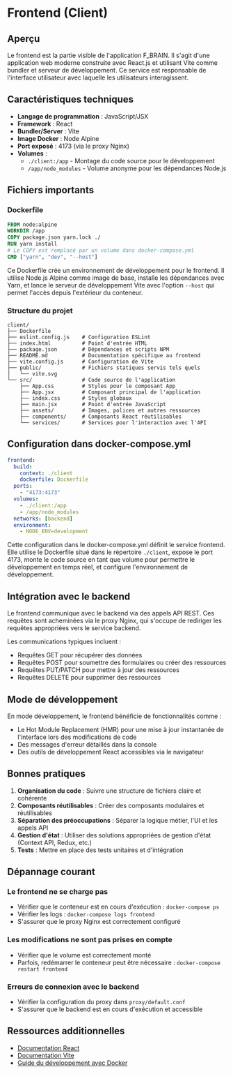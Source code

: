 # Frontend (Client)

## Aperçu

Le frontend est la partie visible de l'application F_BRAIN. Il s'agit d'une application web moderne construite avec React.js et utilisant Vite comme bundler et serveur de développement. Ce service est responsable de l'interface utilisateur avec laquelle les utilisateurs interagissent.

## Caractéristiques techniques

- **Langage de programmation** : JavaScript/JSX
- **Framework** : React
- **Bundler/Server** : Vite
- **Image Docker** : Node Alpine
- **Port exposé** : 4173 (via le proxy Nginx)
- **Volumes** : 
  - `./client:/app` - Montage du code source pour le développement
  - `/app/node_modules` - Volume anonyme pour les dépendances Node.js

## Fichiers importants

### Dockerfile

```dockerfile
FROM node:alpine
WORKDIR /app
COPY package.json yarn.lock ./
RUN yarn install
# Le COPY est remplacé par un volume dans docker-compose.yml
CMD ["yarn", "dev", "--host"]
```

Ce Dockerfile crée un environnement de développement pour le frontend. Il utilise Node.js Alpine comme image de base, installe les dépendances avec Yarn, et lance le serveur de développement Vite avec l'option `--host` qui permet l'accès depuis l'extérieur du conteneur.

### Structure du projet

```
client/
├── Dockerfile
├── eslint.config.js    # Configuration ESLint
├── index.html          # Point d'entrée HTML
├── package.json        # Dépendances et scripts NPM
├── README.md           # Documentation spécifique au frontend
├── vite.config.js      # Configuration de Vite
├── public/             # Fichiers statiques servis tels quels
│   └── vite.svg
└── src/                # Code source de l'application
    ├── App.css         # Styles pour le composant App
    ├── App.jsx         # Composant principal de l'application
    ├── index.css       # Styles globaux
    ├── main.jsx        # Point d'entrée JavaScript
    ├── assets/         # Images, polices et autres ressources
    ├── components/     # Composants React réutilisables
    └── services/       # Services pour l'interaction avec l'API
```

## Configuration dans docker-compose.yml

```yaml
frontend:
  build:
    context: ./client
    dockerfile: Dockerfile
  ports:
    - "4173:4173"
  volumes:
    - ./client:/app
    - /app/node_modules
  networks: [backend]
  environment:
    - NODE_ENV=development
```

Cette configuration dans le docker-compose.yml définit le service frontend. Elle utilise le Dockerfile situé dans le répertoire `./client`, expose le port 4173, monte le code source en tant que volume pour permettre le développement en temps réel, et configure l'environnement de développement.

## Intégration avec le backend

Le frontend communique avec le backend via des appels API REST. Ces requêtes sont acheminées via le proxy Nginx, qui s'occupe de rediriger les requêtes appropriées vers le service backend.

Les communications typiques incluent :
- Requêtes GET pour récupérer des données
- Requêtes POST pour soumettre des formulaires ou créer des ressources
- Requêtes PUT/PATCH pour mettre à jour des ressources
- Requêtes DELETE pour supprimer des ressources

## Mode de développement

En mode développement, le frontend bénéficie de fonctionnalités comme :
- Le Hot Module Replacement (HMR) pour une mise à jour instantanée de l'interface lors des modifications de code
- Des messages d'erreur détaillés dans la console
- Des outils de développement React accessibles via le navigateur

## Bonnes pratiques

1. **Organisation du code** : Suivre une structure de fichiers claire et cohérente
2. **Composants réutilisables** : Créer des composants modulaires et réutilisables
3. **Séparation des préoccupations** : Séparer la logique métier, l'UI et les appels API
4. **Gestion d'état** : Utiliser des solutions appropriées de gestion d'état (Context API, Redux, etc.)
5. **Tests** : Mettre en place des tests unitaires et d'intégration

## Dépannage courant

### Le frontend ne se charge pas
- Vérifier que le conteneur est en cours d'exécution : `docker-compose ps`
- Vérifier les logs : `docker-compose logs frontend`
- S'assurer que le proxy Nginx est correctement configuré

### Les modifications ne sont pas prises en compte
- Vérifier que le volume est correctement monté
- Parfois, redémarrer le conteneur peut être nécessaire : `docker-compose restart frontend`

### Erreurs de connexion avec le backend
- Vérifier la configuration du proxy dans `proxy/default.conf`
- S'assurer que le backend est en cours d'exécution et accessible

## Ressources additionnelles

- [Documentation React](https://reactjs.org/docs)
- [Documentation Vite](https://vitejs.dev/guide/)
- [Guide du développement avec Docker](https://docs.docker.com/develop/)
